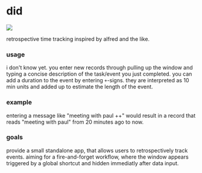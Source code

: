did
=====

![](https://i.imgur.com/7Nmz0HU.png)

retrospective time tracking inspired by alfred and the like.

### usage

i don't know yet. you enter new records through pulling up the window and typing a concise description of the task/event you just completed. you can add a duration to the event by entering ```+```-signs. they are interpreted as 10 min units and added up to estimate the length of the event.

### example

entering a message like "meeting with paul ++" would result in a record that reads "meeting with paul" from 20 minutes ago to now.

### goals

provide a small standalone app, that allows users to retrospectively track events. aiming for a fire-and-forget workflow, where the window appears triggered by a global shortcut and hidden immediatly after data input.
